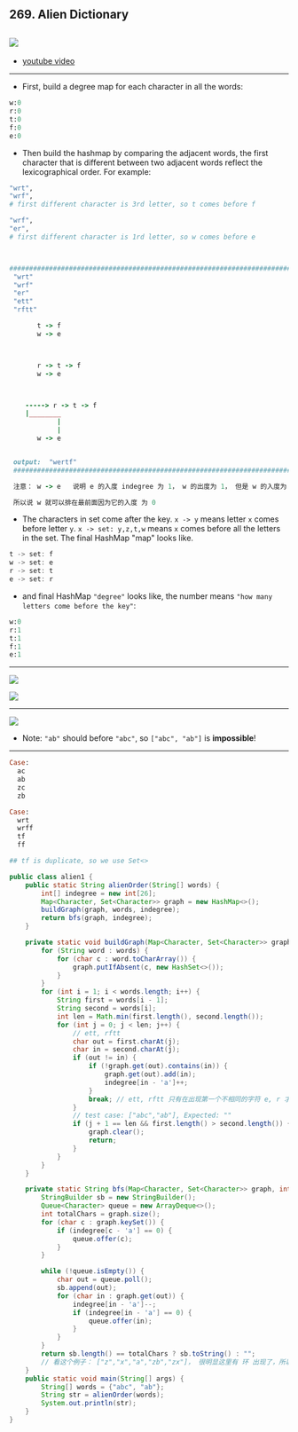 ## 269. Alien Dictionary
![](img/2021-08-26-00-22-35.png)
---
- [youtube video](https://www.youtube.com/watch?v=RIrTuf4DfPE)
---
- First, build a degree map for each character in all the words:

```ruby
w:0
r:0
t:0
f:0
e:0
```

- Then build the hashmap by comparing the adjacent words, the first character that 
  is different between two adjacent words reflect the lexicographical order. 
  For example:

```ruby
"wrt",
"wrf",
# first different character is 3rd letter, so t comes before f

"wrf",
"er",
# first different character is 1rd letter, so w comes before e



#####################################################################################
 "wrt"
 "wrf"
 "er"
 "ett"
 "rftt"

       t -> f
       w -> e



       r -> t -> f
       w -> e



    -----> r -> t -> f
    |________
            |
            |       
       w -> e


 output:  "wertf"
 ####################################################################################

 注意： w -> e   说明 e 的入度 indegree 为 1， w 的出度为 1， 但是 w 的入度为 0

 所以说 w 就可以排在最前面因为它的入度 为 0
```

- The characters in set come after the key. `x -> y` means letter `x` comes before 
  letter `y`.   `x -> set: y,z,t,w` means `x` comes before all the letters in the set. 
  The final HashMap "map" looks like.

```java
t -> set: f    
w -> set: e
r -> set: t
e -> set: r
```

- and final HashMap `"degree"` looks like, the number means `"how many letters come before the key"`:

```ruby
w:0
r:1
t:1
f:1
e:1
```

---

![](img/2022-06-16-00-28-01.png)

![](img/2022-06-16-00-32-48.png)

---

![](img/2022-06-17-12-48-21.png)
- Note: `"ab"` should before `"abc"`, so `["abc", "ab"]` is **impossible**!
  
---

```ruby
Case:
  ac
  ab
  zc
  zb

Case:
  wrt
  wrff
  tf
  ff

## tf is duplicate, so we use Set<>
```


```java
public class alien1 {
    public static String alienOrder(String[] words) {
        int[] indegree = new int[26];
        Map<Character, Set<Character>> graph = new HashMap<>();
        buildGraph(graph, words, indegree);
        return bfs(graph, indegree);
    }

    private static void buildGraph(Map<Character, Set<Character>> graph, String[] words, int[] indegree) {
        for (String word : words) {
            for (char c : word.toCharArray()) {
                graph.putIfAbsent(c, new HashSet<>());
            }
        }
        for (int i = 1; i < words.length; i++) {
            String first = words[i - 1];
            String second = words[i];
            int len = Math.min(first.length(), second.length());
            for (int j = 0; j < len; j++) {
                // ett, rftt
                char out = first.charAt(j);
                char in = second.charAt(j);
                if (out != in) {
                    if (!graph.get(out).contains(in)) {
                        graph.get(out).add(in);
                        indegree[in - 'a']++;
                    }
                    break; // ett, rftt 只有在出现第一个不相同的字符 e, r 才做比较，剩下就不再比较所以 break
                }
                // test case: ["abc","ab"], Expected: ""
                if (j + 1 == len && first.length() > second.length()) {
                    graph.clear();
                    return;
                }
            }
        }
    }

    private static String bfs(Map<Character, Set<Character>> graph, int[] indegree) {
        StringBuilder sb = new StringBuilder();
        Queue<Character> queue = new ArrayDeque<>();
        int totalChars = graph.size();
        for (char c : graph.keySet()) {
            if (indegree[c - 'a'] == 0) {
                queue.offer(c);
            }
        }

        while (!queue.isEmpty()) {
            char out = queue.poll();
            sb.append(out);
            for (char in : graph.get(out)) {
                indegree[in - 'a']--;
                if (indegree[in - 'a'] == 0) {
                    queue.offer(in);
                }
            }
        }
        return sb.length() == totalChars ? sb.toString() : "";
        // 看这个例子： ["z","x","a","zb","zx"]， 很明显这里有 环 出现了，所以无法用 Topological Sort
    }
    public static void main(String[] args) {
        String[] words = {"abc", "ab"};
        String str = alienOrder(words);
        System.out.println(str);
    }
}
```

